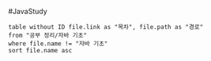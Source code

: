 #JavaStudy

```dataview
table without ID file.link as "목차", file.path as "경로"
from "공부 정리/자바 기초"
where file.name != "자바 기초"
sort file.name asc
```